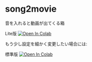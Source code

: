# song2movie
音を入れると動画が出てくる箱

Lite版
[![Open In Colab](https://colab.research.google.com/assets/colab-badge.svg)](https://colab.research.google.com/github/nankasuisui/song2movie/blob/main/song2movie-light.ipynb)

もう少し設定を細かく変更したい場合には:

標準版
[![Open In Colab](https://colab.research.google.com/assets/colab-badge.svg)](https://colab.research.google.com/github/nankasuisui/song2movie/blob/main/song2movie.ipynb)
